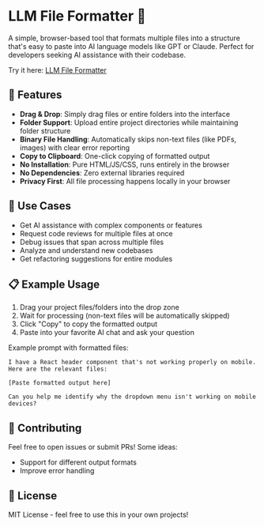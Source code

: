 # LLM File Formatter 📂

A simple, browser-based tool that formats multiple files into a structure that's easy to paste into AI language models like GPT or Claude. Perfect for developers seeking AI assistance with their codebase.

Try it here: [LLM File Formatter](https://justindachille.github.io/LLM-File-Formatter/)

## 🚀 Features

- **Drag & Drop**: Simply drag files or entire folders into the interface
- **Folder Support**: Upload entire project directories while maintaining folder structure
- **Binary File Handling**: Automatically skips non-text files (like PDFs, images) with clear error reporting
- **Copy to Clipboard**: One-click copying of formatted output
- **No Installation**: Pure HTML/JS/CSS, runs entirely in the browser
- **No Dependencies**: Zero external libraries required
- **Privacy First**: All file processing happens locally in your browser

## 🎯 Use Cases

- Get AI assistance with complex components or features
- Request code reviews for multiple files at once
- Debug issues that span across multiple files
- Analyze and understand new codebases
- Get refactoring suggestions for entire modules

## 📋 Example Usage

1. Drag your project files/folders into the drop zone
2. Wait for processing (non-text files will be automatically skipped)
3. Click "Copy" to copy the formatted output
4. Paste into your favorite AI chat and ask your question

Example prompt with formatted files:
```
I have a React header component that's not working properly on mobile. Here are the relevant files:

[Paste formatted output here]

Can you help me identify why the dropdown menu isn't working on mobile devices?
```

## 🤝 Contributing

Feel free to open issues or submit PRs! Some ideas:
- Support for different output formats
- Improve error handling

## 📝 License

MIT License - feel free to use this in your own projects!
